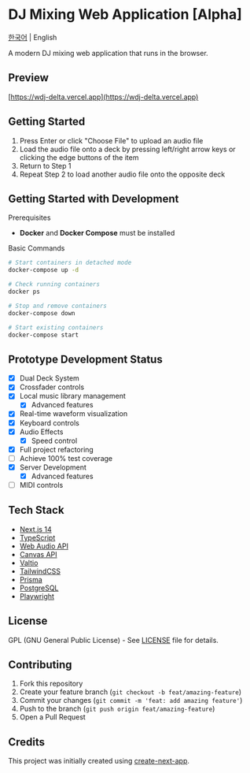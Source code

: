 # DJ Mixing Web Application [Alpha]

[한국어](README.md) | English

A modern DJ mixing web application that runs in the browser.

## Preview

[https://wdj-delta.vercel.app](https://wdj-delta.vercel.app)

## Getting Started

1. Press Enter or click "Choose File" to upload an audio file
2. Load the audio file onto a deck by pressing left/right arrow keys or clicking the edge buttons of the item
3. Return to Step 1
4. Repeat Step 2 to load another audio file onto the opposite deck

## Getting Started with Development

Prerequisites

-   **Docker** and **Docker Compose** must be installed

Basic Commands

```sh
# Start containers in detached mode
docker-compose up -d

# Check running containers
docker ps

# Stop and remove containers
docker-compose down

# Start existing containers
docker-compose start
```

## Prototype Development Status

-   [x] Dual Deck System
-   [x] Crossfader controls
-   [x] Local music library management
    -   [x] Advanced features
-   [x] Real-time waveform visualization
-   [x] Keyboard controls
-   [x] Audio Effects
    -   [x] Speed control
-   [x] Full project refactoring
-   [ ] Achieve 100% test coverage
-   [x] Server Development
    -   [x] Advanced features
-   [ ] MIDI controls

## Tech Stack

-   [Next.js 14](https://nextjs.org/)
-   [TypeScript](https://www.typescriptlang.org/)
-   [Web Audio API](https://developer.mozilla.org/en-US/docs/Web/API/Web_Audio_API)
-   [Canvas API](https://developer.mozilla.org/en-US/docs/Web/API/Canvas_API)
-   [Valtio](https://github.com/pmndrs/valtio)
-   [TailwindCSS](https://tailwindcss.com/)
-   [Prisma](https://www.prisma.io)
-   [PostgreSQL](https://www.postgresql.org)
-   [Playwright](https://playwright.dev)

## License

GPL (GNU General Public License) - See [LICENSE](LICENSE) file for details.

## Contributing

1. Fork this repository
2. Create your feature branch (`git checkout -b feat/amazing-feature`)
3. Commit your changes (`git commit -m 'feat: add amazing feature'`)
4. Push to the branch (`git push origin feat/amazing-feature`)
5. Open a Pull Request

## Credits

This project was initially created using [create-next-app](https://github.com/vercel/next.js/tree/canary/packages/create-next-app).
